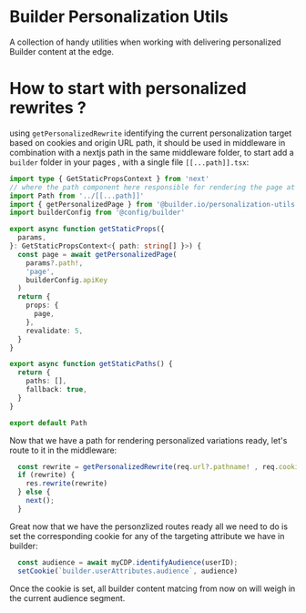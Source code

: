 # Builder Personalization Utils

A collection of handy utilities when working with delivering personalized Builder content at the edge.

# How to start with personalized rewrites ? 

using `getPersonalizedRewrite` identifying the current personalization target based on cookies and origin URL path, it should be used in middleware in combination with a nextjs path in the same middleware folder, to start add a `builder` folder in your pages , with a single file `[[...path]].tsx`:

```ts
import type { GetStaticPropsContext } from 'next'
// where the path component here responsible for rendering the page at the original Url
import Path from '../[[...path]]'
import { getPersonalizedPage } from '@builder.io/personalization-utils'
import builderConfig from '@config/builder'

export async function getStaticProps({
  params,
}: GetStaticPropsContext<{ path: string[] }>) {
  const page = await getPersonalizedPage(
    params?.path!,
    'page',
    builderConfig.apiKey
  )
  return {
    props: {
      page,
    },
    revalidate: 5,
  }
}

export async function getStaticPaths() {
  return {
    paths: [],
    fallback: true,
  }
}

export default Path
```
Now that we have a path for rendering personalized variations ready, let's route to it in the middleware:
```ts
  const rewrite = getPersonalizedRewrite(req.url?.pathname! , req.cookies)
  if (rewrite) {
    res.rewrite(rewrite)
  } else {
    next();
  }

```

Great now that we have the personzlized routes ready all we need to do is set the corresponding cookie for any of the targeting attribute we have in builder:
```ts
  const audience = await myCDP.identifyAudience(userID);
  setCookie(`builder.userAttributes.audience`, audience)
```
Once the cookie is set, all builder content matcing from now on will weigh in the current audience segment.



